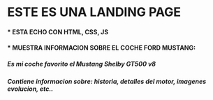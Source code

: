 # ESTE ES UNA LANDING PAGE
#### * ESTA ECHO CON HTML, CSS, JS
#### * MUESTRA INFORMACION SOBRE EL COCHE FORD MUSTANG:
##### Es mi coche favorito el Mustang Shelby GT500 v8
##### Contiene informacion sobre: historia, detalles del motor, imagenes evolucion, etc..

